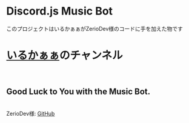 # Discord.js Music Bot
このプロジェクトはいるかぁぁがZerioDev様のコードに手を加えた物です<br>
<h1><a href=https://www.youtube.com/channel/UCO_s3V8FHioTQRBvJB0wsOQ">いるかぁぁ</a>のチャンネル</h1>
<br>
<h2>Good Luck to You with the Music Bot.</h2>
<br>
ZerioDev様: <a href="https://github.com/ZerioDev">GitHub</a>
<br>


